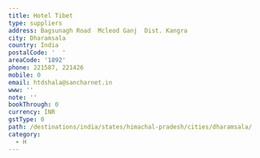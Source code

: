 ```yaml
---
title: Hotel Tibet
type: suppliers
address: Bagsunagh Road  Mcleod Ganj  Dist. Kangra
city: Dharamsala
country: India
postalCode: '  '
areaCode: '1892'
phone: 221587, 221426
mobile: 0
email: htdshala@sancharnet.in
www: ''
note: ''
bookThrough: 0
currency: INR
gstType: 0
path: /destinations/india/states/himachal-pradesh/cities/dharamsala/
category:
  - H
---
```



